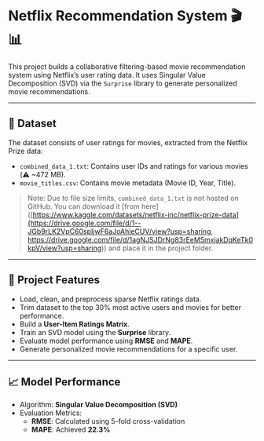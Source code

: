 # Netflix Recommendation System 🎬📊

This project builds a collaborative filtering-based movie recommendation system using Netflix’s user rating data. It uses Singular Value Decomposition (SVD) via the `Surprise` library to generate personalized movie recommendations.

---

## 📁 Dataset

The dataset consists of user ratings for movies, extracted from the Netflix Prize data:
- `combined_data_1.txt`: Contains user IDs and ratings for various movies (⚠️ ~472 MB).
- `movie_titles.csv`: Contains movie metadata (Movie ID, Year, Title).

> Note: Due to file size limits, `combined_data_1.txt` is not hosted on GitHub. You can download it [from here]([https://www.kaggle.com/datasets/netflix-inc/netflix-prize-data](https://drive.google.com/file/d/1--JGb9rLK2VpC60spIjwF6aJoAhieCUV/view?usp=sharing, https://drive.google.com/file/d/1agNJSJDrNg83rEeM5mxjakDqKeTk0kpV/view?usp=sharing)) and place it in the project folder.

---

## 🚀 Project Features

- Load, clean, and preprocess sparse Netflix ratings data.
- Trim dataset to the top 30% most active users and movies for better performance.
- Build a **User-Item Ratings Matrix**.
- Train an SVD model using the **Surprise** library.
- Evaluate model performance using **RMSE** and **MAPE**.
- Generate personalized movie recommendations for a specific user.

---

## 📈 Model Performance

- Algorithm: **Singular Value Decomposition (SVD)**
- Evaluation Metrics:
  - **RMSE**: Calculated using 5-fold cross-validation
  - **MAPE**: Achieved **22.3%**
